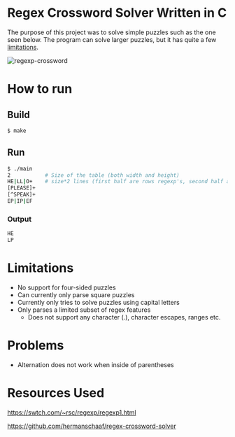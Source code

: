 # Regex Crossword Solver Written in C

The purpose of this project was to solve simple puzzles such as the one seen below.
The program can solve larger puzzles, but it has quite a few [limitations](#limitations).

![regexp-crossword](https://blukat.me/assets/2016/01/crossword.png)

# How to run

## Build

```bash
$ make
```

## Run

```bash
$ ./main
2           # Size of the table (both width and height)
HE|LL|O+    # size*2 lines (first half are rows regexp's, second half are column regexp's)
[PLEASE]+
[^SPEAK]+
EP|IP|EF
```

### Output

```bash
HE
LP
```



# Limitations
- No support for four-sided puzzles
- Can currently only parse square puzzles
- Currently only tries to solve puzzles using capital letters
- Only parses a limited subset of regex features
  - Does not support any character (.), character escapes, ranges etc.

# Problems
- Alternation does not work when inside of parentheses

# Resources Used
https://swtch.com/~rsc/regexp/regexp1.html

https://github.com/hermanschaaf/regex-crossword-solver
